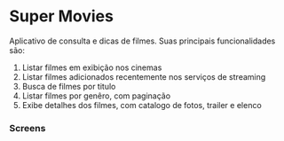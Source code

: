 # Super Movies

Aplicativo de consulta e dicas de filmes. Suas principais funcionalidades são:
1. Listar filmes em exibição nos cinemas
2. Listar filmes adicionados recentemente nos serviços de streaming
3. Busca de filmes por titulo
4. Listar filmes por genêro, com paginação
5. Exibe detalhes dos filmes, com catalogo de fotos, trailer e elenco

### Screens


